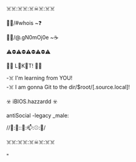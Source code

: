 
  ☠️☠️:☠️☠️:☠️☠☠️:☠️☠️
  
  
  🦉🟰/#whois ~❓
  
  🚫➕/@.gN0mOj0e ~☕️
    
   ⚠️⛔️⚠️⛔️⚠️⛔️⚠️⛔️⚠️
   
   👾👾  L👀K👀T!  👾👾
  
-☠️ I'm learning from YOU!   
-☠️ I am gonna Git to the 
dir/$root/[.source.local]!

 ☣️  iBIOS.hazzardd  ☣️ 

antiSocial -legacy _male:

//🐌:📧::🤘:📫:⚾️:🐸/



☠️☠️:☠️☠️:☠️☠☠️:☠️☠️




"<!---
gN0mOj0e/gN0mOj0e is a ✨ special ✨ repository because its `README.md` (this file) appears on your GitHub profile.
You can click the Preview link to take a look at your changes.
--->
